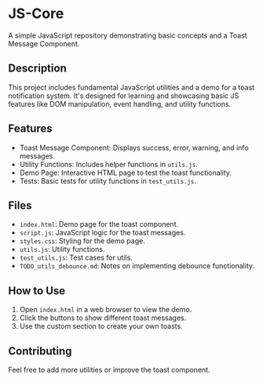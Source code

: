 # JS-Core

A simple JavaScript repository demonstrating basic concepts and a Toast Message Component.

## Description

This project includes fundamental JavaScript utilities and a demo for a toast notification system. It's designed for learning and showcasing basic JS features like DOM manipulation, event handling, and utility functions.

## Features

- Toast Message Component: Displays success, error, warning, and info messages.
- Utility Functions: Includes helper functions in `utils.js`.
- Demo Page: Interactive HTML page to test the toast functionality.
- Tests: Basic tests for utility functions in `test_utils.js`.

## Files

- `index.html`: Demo page for the toast component.
- `script.js`: JavaScript logic for the toast messages.
- `styles.css`: Styling for the demo page.
- `utils.js`: Utility functions.
- `test_utils.js`: Test cases for utils.
- `TODO_utils_debounce.md`: Notes on implementing debounce functionality.

## How to Use

1. Open `index.html` in a web browser to view the demo.
2. Click the buttons to show different toast messages.
3. Use the custom section to create your own toasts.

## Contributing

Feel free to add more utilities or improve the toast component.